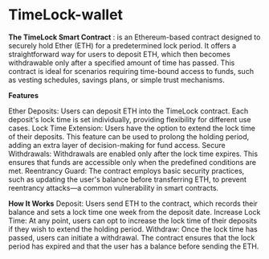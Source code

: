 # TimeLock-wallet

**The TimeLock Smart Contract** : is an Ethereum-based contract designed to securely hold Ether (ETH) for a predetermined lock period. It offers a straightforward way for users to deposit ETH, which then becomes withdrawable only after a specified amount of time has passed. This contract is ideal for scenarios requiring time-bound access to funds, such as vesting schedules, savings plans, or simple trust mechanisms.

**Features**

Ether Deposits: Users can deposit ETH into the TimeLock contract. Each deposit's lock time is set individually, providing flexibility for different use cases.
Lock Time Extension: Users have the option to extend the lock time of their deposits. This feature can be used to prolong the holding period, adding an extra layer of decision-making for fund access.
Secure Withdrawals: Withdrawals are enabled only after the lock time expires. This ensures that funds are accessible only when the predefined conditions are met.
Reentrancy Guard: The contract employs basic security practices, such as updating the user's balance before transferring ETH, to prevent reentrancy attacks—a common vulnerability in smart contracts.

**How It Works**
Deposit: Users send ETH to the contract, which records their balance and sets a lock time one week from the deposit date.
Increase Lock Time: At any point, users can opt to increase the lock time of their deposits if they wish to extend the holding period.
Withdraw: Once the lock time has passed, users can initiate a withdrawal. The contract ensures that the lock period has expired and that the user has a balance before sending the ETH.
